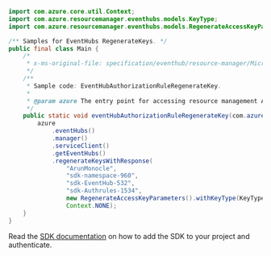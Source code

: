 ```java
import com.azure.core.util.Context;
import com.azure.resourcemanager.eventhubs.models.KeyType;
import com.azure.resourcemanager.eventhubs.models.RegenerateAccessKeyParameters;

/** Samples for EventHubs RegenerateKeys. */
public final class Main {
    /*
     * x-ms-original-file: specification/eventhub/resource-manager/Microsoft.EventHub/stable/2021-11-01/examples/EventHubs/EHEventHubAuthorizationRuleRegenerateKey.json
     */
    /**
     * Sample code: EventHubAuthorizationRuleRegenerateKey.
     *
     * @param azure The entry point for accessing resource management APIs in Azure.
     */
    public static void eventHubAuthorizationRuleRegenerateKey(com.azure.resourcemanager.AzureResourceManager azure) {
        azure
            .eventHubs()
            .manager()
            .serviceClient()
            .getEventHubs()
            .regenerateKeysWithResponse(
                "ArunMonocle",
                "sdk-namespace-960",
                "sdk-EventHub-532",
                "sdk-Authrules-1534",
                new RegenerateAccessKeyParameters().withKeyType(KeyType.PRIMARY_KEY),
                Context.NONE);
    }
}
```

Read the [SDK documentation](https://github.com/Azure/azure-sdk-for-java/blob/azure-resourcemanager_2.15.0/sdk/resourcemanager/azure-resourcemanager/README.md) on how to add the SDK to your project and authenticate.
